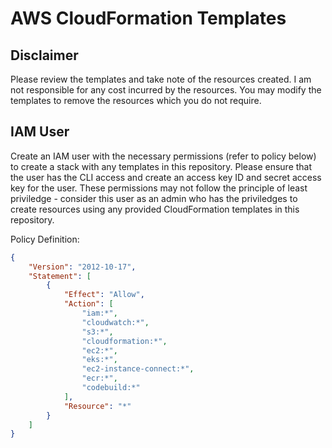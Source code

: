 # AWS CloudFormation Templates

## Disclaimer

Please review the templates and take note of the resources created. I am not responsible for any cost incurred by the resources. You may modify the templates to remove the resources which you do not require.

## IAM User

Create an IAM user with the necessary permissions (refer to policy below) to create a stack with any templates in this repository. Please ensure that the user has the CLI access and create an access key ID and secret access key for the user. These permissions may not follow the principle of least priviledge - consider this user as an admin who has the priviledges to create resources using any provided CloudFormation templates in this repository.

Policy Definition:
```json
{
    "Version": "2012-10-17",
    "Statement": [
        {
            "Effect": "Allow",
            "Action": [
                "iam:*",
                "cloudwatch:*",
                "s3:*",
                "cloudformation:*",
                "ec2:*",
                "eks:*",
                "ec2-instance-connect:*",
                "ecr:*",
                "codebuild:*"
            ],
            "Resource": "*"
        }
    ]
}
```